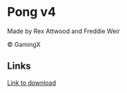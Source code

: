 # Pong v4
Made by Rex Attwood and Freddie Weir

© GamingX

## Links
[Link to download]((https://drive.google.com/file/d/1yGoItFdTn76sCZg84HOfvcL3GTqg_UEz/view?usp=sharing) "v4 Download Link")
